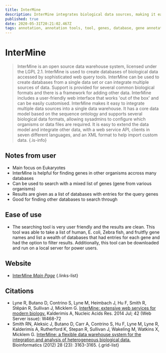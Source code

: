 ```yaml
---
title: InterMine
description: InterMine integrates biological data sources, making it easy to query and analyse data.
published: true
date: 2020-05-31T20:21:02.467Z
tags: annotation, annotation tools, tool, genes, database, gene annotation
---
```


# InterMine

> InterMine is an open source data warehouse system, licensed under the LGPL 2.1. InterMine is used to create databases of biological data accessed by sophisticated web query tools. InterMine can be used to create databases from a single data set or can integrate multiple sources of data. Support is provided for several common biological formats and there is a framework for adding other data. InterMine includes a user-friendly web interface that works 'out of the box' and can be easily customised.
&NewLine;
InterMine makes it easy to integrate multiple data sources into a single data warehouse. It has a core data model based on the sequence ontology and supports several biological data formats, allowing sysadmins to configure which organisms or data files are required. It is easy to extend the data model and integrate other data, with a web service API, clients in seven different languages, and an XML format to help import custom data. 
{.is-info}

## Notes from user

- Main focus on Eukaryotes
- InterMine is helpful for finding genes in other organisms accross many databases
- Can be used to search with a mixed list of genes (gene from various organisms)
- Results are given as a list of databases with entries for the query genes
- Good for finding other databases to search through

## Ease of use

- The searching tool is very user friendly and the results are clean. This tool was able to take a list of human, E. coli, Zebra fish, and fruitfly gene names and list a wealth of databases that had entries for each gene and had the option to filter results. Additionally, this tool can be downloaded and run on a local server for power users. 

## Website

- [InterMine *Main Page*](http://intermine.org/)
{.links-list}

## Citations

- Lyne R, Butano D, Contrino S, Lyne M, Heimbach J, Hu F, Smith R, Stěpán R, Sullivan J, Micklem G. [InterMine: extensive web services for modern biology.](https://academic.oup.com/nar/article/42/W1/W468/2435235) Kalderimis A,  Nucleic Acids Res. 2014 Jul; 42 (Web Server issue): W468-72
- Smith RN, Aleksic J, Butano D, Carr A, Contrino S, Hu F, Lyne M, Lyne R, Kalderimis A, Rutherford K, Stepan R, Sullivan J, Wakeling M, Watkins X, Micklem G. [InterMine: a flexible data warehouse system for the integration and analysis of heterogeneous biological data.](https://academic.oup.com/bioinformatics/article/28/23/3163/193595) Bioinformatics (2012) 28 (23): 3163-3165.
{.grid-list}